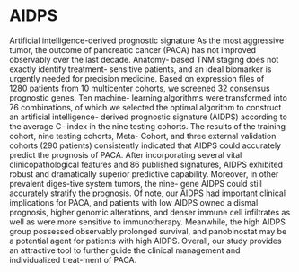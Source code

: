 # AIDPS
Artificial intelligence-derived prognostic signature
As the most aggressive tumor, the outcome of pancreatic cancer (PACA) has not improved observably over the last decade. Anatomy- based TNM staging does not exactly identify treatment- sensitive patients, and an ideal biomarker is urgently needed for precision medicine. Based on expression files of 1280 patients from 10 multicenter cohorts, we screened 32 consensus prognostic genes. Ten machine- learning algorithms were transformed into 76 combinations, of which we selected the optimal algorithm to construct an artificial intelligence- derived prognostic signature (AIDPS) according to the average C- index in the nine testing cohorts. The results of the training cohort, nine testing cohorts, Meta- Cohort, and three external validation cohorts (290 patients) consistently indicated that AIDPS could accurately predict the prognosis of PACA. After incorporating several vital clinicopathological features and 86 published signatures, AIDPS exhibited robust and dramatically superior predictive capability. Moreover, in other prevalent diges-tive system tumors, the nine- gene AIDPS could still accurately stratify the prognosis. Of note, our AIDPS had important clinical implications for PACA, and patients with low AIDPS owned a dismal prognosis, higher genomic alterations, and denser immune cell infiltrates as well as were more sensitive to immunotherapy. Meanwhile, the high AIDPS group possessed observably prolonged survival, and panobinostat may be a potential agent for patients with high AIDPS. Overall, our study provides an attractive tool to further guide the clinical management and individualized treat-ment of PACA.
